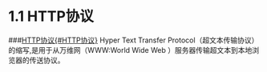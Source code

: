 # 1.1  HTTP协议

###[HTTP协议{#HTTP协议}](#HTTP协议)
Hyper Text Transfer Protocol（超文本传输协议）的缩写,是用于从万维网（WWW:World Wide Web ）服务器传输超文本到本地浏览器的传送协议。






